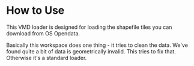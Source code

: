 How to Use
===========

This VMD loader is designed for loading the shapefile tiles you can download from OS Opendata. 

Basically this workspace does one thing - it tries to clean the data.  We've found quite a bit of data is geometrically invalid. This tries to fix that. Otherwise it's a standard loader.